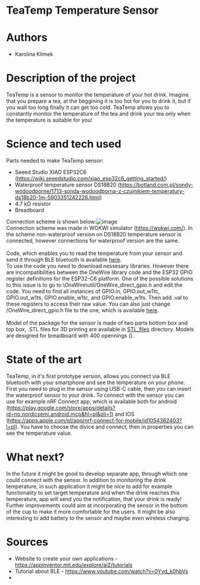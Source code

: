 # TeaTemp Temperature Sensor
# Authors 
- Karolina Klimek
# Description of the project 
TeaTemp is a sensor to monitor the temperature of your hot drink. Imagine that you prepare a tea, at the beggining it is too hot for you to drink it, but if you wait too long finally it can get too cold. TeaTemp allows you to constantly monitor the temperature of the tea and drink your tea only when the temperature is suitable for you! 
# Science and tech used 
Parts needed to make TeaTemp sensor: <br />
- Seeed Studio XIAO ESP32C6 (https://wiki.seeedstudio.com/xiao_esp32c6_getting_started/) <br />
- Waterproof temperature sensor DS18B20 (https://botland.com.pl/sondy-wodoodporne/1713-sonda-wodoodporna-z-czujnikiem-temperatury-ds18b20-1m-5903351242226.html) <br />
- 4.7 kΩ resistor <br />
- Breadboard

Connection scheme is shown below:![image](https://github.com/user-attachments/assets/5fe416a5-7dfc-44ad-a2ea-5f58a9a82e8d) <br />
Connection scheme was made in WOKWI simulator (https://wokwi.com/). In the scheme non-waterproof version on DS18B20 temperature sensor is connected, however connections for waterproof version are the same. <br /> <br />
Code, which enables you to read the temperature from your sensor and send it through BLE bluetooth is available [here](./TeaTemp-code.ino). <br />
To use the code you need to download nessesary libraries. However there are incompatibilities between the OneWire library code and the ESP32 GPIO register definitions for the ESP32-C6 platform. One of the possible solutions to this issue is to go to \OneWire\util/OneWire_direct_gpio.h and edit the code. You need to find all instances of GPIO.in, GPIO.out_w1tc, GPIO.out_w1ts, GPIO.enable_w1tc, and GPIO.enable_w1ts. Then add .val to these registers to access their raw value. You can also just change /OneWire_direct_gpio.h file to the one, which is available [here](./OneWire_direct_gpio.h). <br /> <br />
Model of the package for the sensor is made of two parts bottom box and top box, .STL files for 3D printing are available in [STL_files](./STL_files/) directory. Models are designed for breadboard with 400 opennings ().

# State of the art 
TeaTemp, in it's first prototype version, allows you connect via BLE bluetooth with your smartphone and see the temperature on your phone. First you need to plug in the sensor using USB-C cable, then you can insert the waterproof sensor to your drink. To connect with the sensor you can use for example nRF Connect app, which is available both for android (https://play.google.com/store/apps/details?id=no.nordicsemi.android.mcp&hl=pl&pli=1) and IOS (https://apps.apple.com/pl/app/nrf-connect-for-mobile/id1054362403?l=pl). You have to choose the divice and connect, then in properties you can see the temperature value. 
# What next?
In the future it might be good to develop separate app, through which one could connect with the sensor. In addition to monitoring the drink temperature, in such application it might be nice to add for example functionality to set target temperature and when the drink reaches this temperature, app will send you the notification, that your drink is ready! Further improvements could aim at incorporating the sensor in the bottom of the cup to make it more comfortable for the users. It might be also interesting to add battery to the sensor and maybe even wireless charging. 
# Sources 
- Website to create your own applications - https://appinventor.mit.edu/explore/ai2/tutorials
- Tutorial about BLE - https://www.youtube.com/watch?v=0Yvd_k0hbVs
- 
